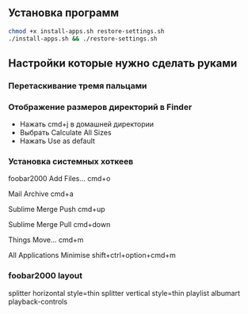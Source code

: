 ## Установка программ

```sh
chmod +x install-apps.sh restore-settings.sh
./install-apps.sh && ./restore-settings.sh
```

## Настройки которые нужно сделать руками

### Перетаскивание тремя пальцами

### Отображение размеров директорий в Finder
* Нажать cmd+j в домашней директории
* Выбрать Calculate All Sizes
* Нажать Use as default

### Установка системных хоткеев

foobar2000
Add Files...
cmd+o

Mail
Archive
cmd+a

Sublime Merge
Push
cmd+up

Sublime Merge
Pull
cmd+down

Things
Move...
cmd+m

All Applications
Minimise
shift+ctrl+option+cmd+m

### foobar2000 layout

splitter horizontal style=thin
 splitter vertical style=thin
  playlist
  albumart
 playback-controls
